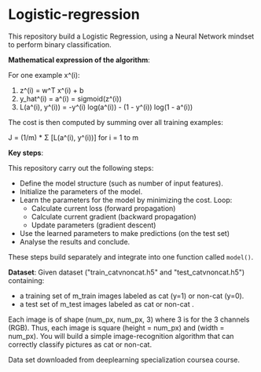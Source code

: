 # Logistic-regression
This repository build a Logistic Regression, using a Neural Network mindset to perform binary classification.

**Mathematical expression of the algorithm**:

For one example x^(i):

1. z^(i) = w^T x^(i) + b
2. y_hat^(i) = a^(i) = sigmoid(z^(i))
3. L(a^(i), y^(i)) = -y^(i) log(a^(i)) - (1 - y^(i)) log(1 - a^(i))

The cost is then computed by summing over all training examples:

J = (1/m) * Σ [L(a^(i), y^(i))] for i = 1 to m

**Key steps**:

This repository carry out the following steps: 
- Define the model structure (such as number of input features).
- Initialize the parameters of the model.
- Learn the parameters for the model by minimizing the cost. 
  Loop:
    - Calculate current loss (forward propagation)
    - Calculate current gradient (backward propagation)
    - Update parameters (gradient descent)
- Use the learned parameters to make predictions (on the test set)
- Analyse the results and conclude.

These steps build separately and integrate into one function called `model()`.

**Dataset**:
Given dataset ("train_catvnoncat.h5" and "test_catvnoncat.h5") containing:
- a training set of m_train images labeled as cat (y=1) or non-cat (y=0).
- a test set of m_test images labeled as cat or non-cat .

Each image is of shape (num_px, num_px, 3) where 3 is for the 3 channels (RGB). Thus, each image is square (height = num_px) and (width = num_px).
You will build a simple image-recognition algorithm that can correctly classify pictures as cat or non-cat.

Data set downloaded from deeplearning specialization coursea course.
